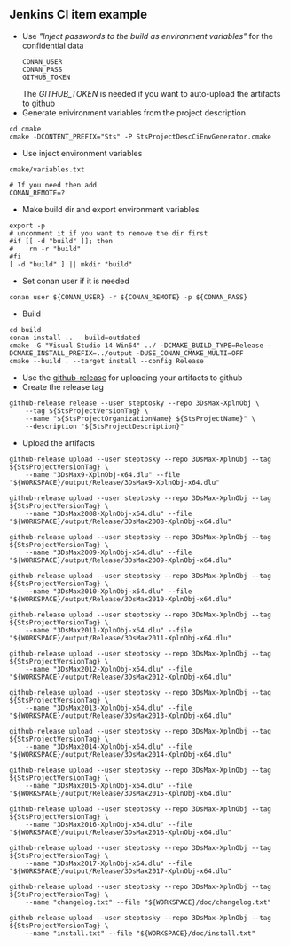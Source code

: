 ## Jenkins CI item example
- Use _"Inject passwords to the build as environment variables"_ for the confidential data
  ```
  CONAN_USER
  CONAN_PASS
  GITHUB_TOKEN
  ```
  The *GITHUB_TOKEN* is needed if you want to auto-upload the artifacts to github
- Generate enivironment variables from the project description
```
cd cmake
cmake -DCONTENT_PREFIX="Sts" -P StsProjectDescCiEnvGenerator.cmake 
```
- Use inject environment variables
```
cmake/variables.txt
```
```
# If you need then add
CONAN_REMOTE=?
```

- Make build dir and export environment variables
```
export -p
# uncomment it if you want to remove the dir first
#if [[ -d "build" ]]; then
#    rm -r "build"
#fi
[ -d "build" ] || mkdir "build"
```
- Set conan user if it is needed
``` 
conan user ${CONAN_USER} -r ${CONAN_REMOTE} -p ${CONAN_PASS}
```
- Build
```
cd build
conan install .. --build=outdated
cmake -G "Visual Studio 14 Win64" ../ -DCMAKE_BUILD_TYPE=Release -DCMAKE_INSTALL_PREFIX=../output -DUSE_CONAN_CMAKE_MULTI=OFF 
cmake --build . --target install --config Release
```
- Use the [github-release](https://github.com/aktau/github-release)
    for uploading your artifacts to github
- Create the release tag
```
github-release release --user steptosky --repo 3DsMax-XplnObj \
    --tag ${StsProjectVersionTag} \
    --name "${StsProjectOrganizationName} ${StsProjectName}" \
    --description "${StsProjectDescription}"
```
- Upload the artifacts
```
github-release upload --user steptosky --repo 3DsMax-XplnObj --tag ${StsProjectVersionTag} \
    --name "3DsMax9-XplnObj-x64.dlu" --file "${WORKSPACE}/output/Release/3DsMax9-XplnObj-x64.dlu"
    
github-release upload --user steptosky --repo 3DsMax-XplnObj --tag ${StsProjectVersionTag} \
    --name "3DsMax2008-XplnObj-x64.dlu" --file "${WORKSPACE}/output/Release/3DsMax2008-XplnObj-x64.dlu"
    
github-release upload --user steptosky --repo 3DsMax-XplnObj --tag ${StsProjectVersionTag} \
    --name "3DsMax2009-XplnObj-x64.dlu" --file "${WORKSPACE}/output/Release/3DsMax2009-XplnObj-x64.dlu"
    
github-release upload --user steptosky --repo 3DsMax-XplnObj --tag ${StsProjectVersionTag} \
    --name "3DsMax2010-XplnObj-x64.dlu" --file "${WORKSPACE}/output/Release/3DsMax2010-XplnObj-x64.dlu"
    
github-release upload --user steptosky --repo 3DsMax-XplnObj --tag ${StsProjectVersionTag} \
    --name "3DsMax2011-XplnObj-x64.dlu" --file "${WORKSPACE}/output/Release/3DsMax2011-XplnObj-x64.dlu"
    
github-release upload --user steptosky --repo 3DsMax-XplnObj --tag ${StsProjectVersionTag} \
    --name "3DsMax2012-XplnObj-x64.dlu" --file "${WORKSPACE}/output/Release/3DsMax2012-XplnObj-x64.dlu"
    
github-release upload --user steptosky --repo 3DsMax-XplnObj --tag ${StsProjectVersionTag} \
    --name "3DsMax2013-XplnObj-x64.dlu" --file "${WORKSPACE}/output/Release/3DsMax2013-XplnObj-x64.dlu"
    
github-release upload --user steptosky --repo 3DsMax-XplnObj --tag ${StsProjectVersionTag} \
    --name "3DsMax2014-XplnObj-x64.dlu" --file "${WORKSPACE}/output/Release/3DsMax2014-XplnObj-x64.dlu"
    
github-release upload --user steptosky --repo 3DsMax-XplnObj --tag ${StsProjectVersionTag} \
    --name "3DsMax2015-XplnObj-x64.dlu" --file "${WORKSPACE}/output/Release/3DsMax2015-XplnObj-x64.dlu"
    
github-release upload --user steptosky --repo 3DsMax-XplnObj --tag ${StsProjectVersionTag} \
    --name "3DsMax2016-XplnObj-x64.dlu" --file "${WORKSPACE}/output/Release/3DsMax2016-XplnObj-x64.dlu"
    
github-release upload --user steptosky --repo 3DsMax-XplnObj --tag ${StsProjectVersionTag} \
    --name "3DsMax2017-XplnObj-x64.dlu" --file "${WORKSPACE}/output/Release/3DsMax2017-XplnObj-x64.dlu"
	
github-release upload --user steptosky --repo 3DsMax-XplnObj --tag ${StsProjectVersionTag} \
    --name "changelog.txt" --file "${WORKSPACE}/doc/changelog.txt"
	
github-release upload --user steptosky --repo 3DsMax-XplnObj --tag ${StsProjectVersionTag} \
    --name "install.txt" --file "${WORKSPACE}/doc/install.txt"
```